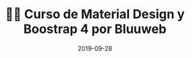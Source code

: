 ---
author_profile: false
title: "👨‍🏫 Curso de Material Design y Boostrap 4 por Bluuweb"
description: "👩‍🎨 Curso de Material Design y Boostrap 4 por Bluuweb"
excerpt: "👩‍🎨 Curso de Material Design y Boostrap 4 por Bluuweb"
permalink: /👨‍🏫-curso-material-design-bootstrap-4-bluuweb
canonical_URL: https://ciberninjas.com/👨‍🏫-curso-material-design-bootstrap-4-bluuweb
header:
  video:
    id: playlist?list=PLPl81lqbj-4IcaAluUlCTmbYz0h9XQ8U1
    provider: youtube
comments: false
date: 2019-09-28
tags:
# Creador, Editorial, Temática, Tipo de Música
- Bluuweb
- Bootstrap
- Material Design
categories:
- Videotutorial Bootstrap
- Videotutorial Material Design
sidebar:
- title: "Menú Videotutoriales"
  nav: vtuto
---